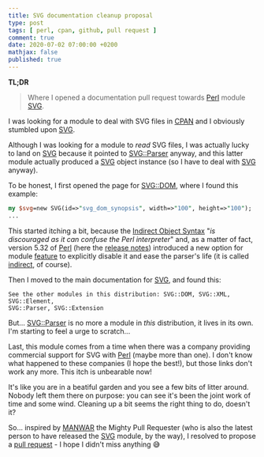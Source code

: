 ```yaml
---
title: SVG documentation cleanup proposal
type: post
tags: [ perl, cpan, github, pull request ]
comment: true
date: 2020-07-02 07:00:00 +0200
mathjax: false
published: true
---
```


**TL;DR**

> Where I opened a documentation pull request towards [Perl][] module
> [SVG][].

I was looking for a module to deal with SVG files in [CPAN][] and I
obviously stumbled upon [SVG][].

Although I was looking for a module to *read* SVG files, I was actually
lucky to land on [SVG][] because it pointed to [SVG::Parser][] anyway,
and this latter module actually produced a [SVG][] object instance (so I
have to deal with [SVG][] anyway).

To be honest, I first opened the page for [SVG::DOM][], where I found
this example:

```perl
my $svg=new SVG(id=>"svg_dom_synopsis", width=>"100", height=>"100");
...
```

This started itching a bit, because the [Indirect Object Syntax][] "*is
discouraged as it can confuse the Perl interpreter*" and, as a matter of
fact, version 5.32 of [Perl][] (here the [release
notes][perl5320-delta]) introduced a new option for module [feature][]
to explicitly disable it and ease the parser's life (it is called
[indirect][], of course).

Then I moved to the main documentation for [SVG][], and found this:

```text
See the other modules in this distribution: SVG::DOM, SVG::XML, SVG::Element,
SVG::Parser, SVG::Extension
```

But... [SVG::Parser][] is no more a module in *this* distribution, it
lives in its own. I'm starting to feel a urge to scratch...

Last, this module comes from a time when there was a company providing
commercial support for SVG with [Perl][] (maybe more than one). I don't
know what happened to these companies (I hope the best!), but those
links don't work any more. This itch is unbearable now!

It's like you are in a beatiful garden and you see a few bits of litter
around. Nobody left them there on purpose: you can see it's been the
joint work of time and some wind. Cleaning up a bit seems the right
thing to do, doesn't it?

So... inspired by [MANWAR][] the Mighty Pull Requester (who is also the
latest person to have released the [SVG][] module, by the way), I
resolved to propose a [pull request][] - I hope I didn't miss anything
😅


[Perl]: https://www.perl.org/
[SVG]: https://metacpan.org/pod/SVG
[SVG::Parser]: https://metacpan.org/pod/SVG::Parser
[SVG::DOM]: https://metacpan.org/pod/SVG::DOM
[CPAN]: https://metacpan.org/
[GitHub]: https://www.github.com/
[Indirect Object Syntax]: https://perldoc.perl.org/perlobj.html#Indirect-Object-Syntax
[perl5320-delta]: https://perldoc.perl.org/5.32.0/perl5320delta.html
[feature]: https://metacpan.org/pod/feature
[indirect]: https://metacpan.org/pod/feature#The-'indirect'-feature
[MANWAR]: http://www.manwar.org/
[pull request]: https://github.com/manwar/SVG/pull/12
